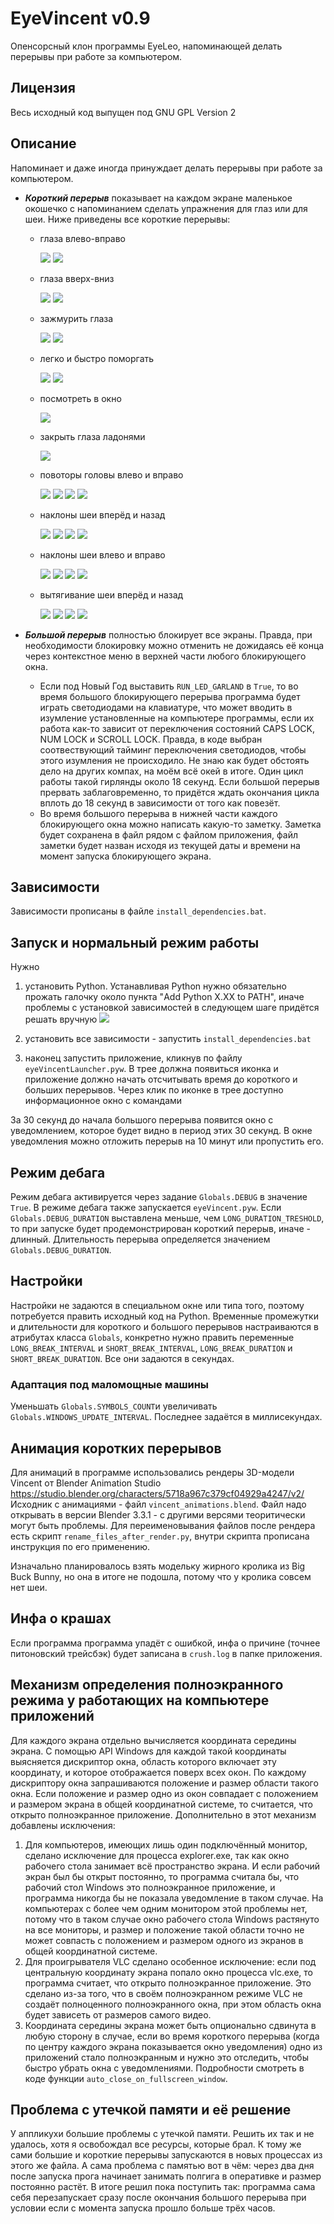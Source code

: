# EyeVincent v0.9

Опенсорсный клон программы EyeLeo, напоминающей делать перерывы при работе за компьютером.

## Лицензия
Весь исходный код выпущен под GNU GPL Version 2

## Описание
Напоминает и даже иногда принуждает делать перерывы при работе за компьютером.
- ***Короткий перерыв*** показывает на каждом экране маленькое окошечко с напоминанием сделать упражнения для глаз или для шеи. Ниже приведены все короткие перерывы:
	- глаза влево-вправо
	
		![](images/eyes_left.png)
		![](images/eyes_right.png)

	- глаза вверх-вниз

		![](images/eyes_down.png)
		![](images/eyes_up.png)

	- зажмурить глаза

		![](images/eyes_default.png)
		![](images/eyes_tightly_closed.png)

	- легко и быстро поморгать

		![](images/eyes_default.png)
		![](images/eyes_closed.png)

	- посмотреть в окно

		![](images/window.png)

	- закрыть глаза ладонями

		![](images/palming.png)

	- повоторы головы влево и вправо

		![](images/head_default.png)
		![](images/head_right.png)
		![](images/head_default.png)
		![](images/head_left.png)

	- наклоны шеи вперёд и назад

		![](images/neck_default.png)
		![](images/neck_bend_backwards.png)
		![](images/neck_default.png)
		![](images/neck_bend_forwards.png)

	- наклоны шеи влево и вправо

		![](images/head_default.png)
		![](images/neck_tilt_right.png)
		![](images/head_default.png)
		![](images/neck_tilt_left.png)

	- вытягивание шеи вперёд и назад

		![](images/neck2_default.png)
		![](images/neck2_move_forwards.png)
		![](images/neck2_default.png)
		![](images/neck2_move_backwards.png)


- ***Большой перерыв*** полностью блокирует все экраны. Правда, при необходимости блокировку можно отменить не дожидаясь её конца через контекстное меню в верхней части любого блокирующего окна.
	- Если под Новый Год выставить `RUN_LED_GARLAND` в `True`, то во время большого блокирующего перерыва программа будет играть светодиодами на клавиатуре, что может вводить в изумление установленные на компьютере программы, если их работа как-то зависит от переключения состояний CAPS LOCK, NUM LOCK и SCROLL LOCK. Правда, в коде  выбран соотвествующий тайминг переключения светодиодов, чтобы этого изумления не происходило. Не знаю как будет обстоять дело на других компах, на моём всё окей в итоге. Один цикл работы такой гирлянды около 18 секунд. Если большой перерыв прервать заблаговременно, то придётся ждать окончания цикла вплоть до 18 секунд в зависимости от того как повезёт.
	- Во время большого перерыва в нижней части каждого блокирующего окна можно написать какую-то заметку. Заметка будет сохранена в файл рядом с файлом приложения, файл заметки будет назван исходя из текущей даты и времени на момент запуска блокирующего экрана.

## Зависимости
Зависимости прописаны в файле `install_dependencies.bat`.

## Запуск и нормальный режим работы 
Нужно 
1) установить Python.
Устанавливая Python нужно обязательно прожать галочку около пункта "Add Python X.XX to PATH", иначе проблемы с установкой зависимостей в следующем шаге придётся решать вручную ![](docs/python_install.png)

2) установить все зависимости - запустить `install_dependencies.bat`
3) наконец запустить приложение, кликнув по файлу `eyeVincentLauncher.pyw`. В трее должна появиться иконка и приложение должно начать отсчитывать время до короткого и больших перерывов. Через клик по иконке в трее доступно информационное окно с командами

За 30 секунд до начала большого перерыва появится окно с уведомлением, которое будет видно в период этих 30 секунд. В окне уведомления можно отложить перерыв на 10 минут или пропустить его.

## Режим дебага
Режим дебага активируется через задание `Globals.DEBUG` в значение `True`. В режиме дебага также запускается `eyeVincent.pyw`.
Если `Globals.DEBUG_DURATION` выставлена меньше, чем `LONG_DURATION_TRESHOLD`, то при запуске будет продемонстрирован короткий перерыв, иначе - длинный. Длительность перерыва определяется значением `Globals.DEBUG_DURATION`.

## Настройки
Настройки не задаются в специальном окне или типа того, поэтому потребуется править исходный код на Python.
Временные промежутки и длительности для короткого и большого перерывов настраиваются в атрибутах класса `Globals`, конкретно нужно править переменные `LONG_BREAK_INTERVAL` и `SHORT_BREAK_INTERVAL`, `LONG_BREAK_DURATION` и `SHORT_BREAK_DURATION`. Все они задаются в секундах.

### Адаптация под маломощные машины
Уменьшать `Globals.SYMBOLS_COUNT`и увеличивать `Globals.WINDOWS_UPDATE_INTERVAL`. Последнее задаётся в миллисекундах.

## Анимация коротких перерывов
Для анимаций в программе использовались рендеры 3D-модели Vincent от Blender Animation Studio https://studio.blender.org/characters/5718a967c379cf04929a4247/v2/
Исходник с анимациями - файл `vincent_animations.blend`. Файл надо открывать в версии Blender 3.3.1 - с другими версями теоритически могут быть проблемы. Для переименовывания файлов после рендера есть скрипт `rename_files_after_render.py`, внутри скрипта прописана инструкция по его применению.

Изначально планировалось взять модельку жирного кролика из Big Buck Bunny, но она в итоге не подошла, потому что у кролика совсем нет шеи.

## Инфа о крашах
Если программа программа упадёт с ошибкой, инфа о причине (точнее питоновский трейсбэк) будет записана в `crush.log` в папке приложения.

## Механизм определения полноэкранного режима у работающих на компьютере приложений
Для каждого экрана отдельно вычисляется координата середины экрана. С помощью API Windows для каждой такой координаты выясняется дискриптор окна, область которого включает эту координату, и которое отображается поверх всех окон. По каждому дискриптору окна запрашиваются положение и размер области такого окна. Если положение и размер одно из окон совпадает с положением и размером экрана в общей координатной системе, то считается, что открыто полноэкранное приложение.
Дополнительно в этот механизм добавлены исключения:
1) Для компьютеров, имеющих лишь один подключённый монитор, сделано исключение для процесса explorer.exe, так как окно рабочего стола занимает всё пространство экрана. И если рабочий экран был бы открыт постоянно, то программа считала бы, что рабочий стол Windows это полноэкранное приложение, и программа никогда бы не показала уведомление в таком случае. На компьютерах с более чем одним монитором этой проблемы нет, потому что в таком случае окно рабочего стола Windows растянуто на все мониторы, и размер и положение такой области точно не может совпасть с положением и размером одного из экранов в общей координатной системе.
2) Для проигрывателя VLC сделано особенное исключение: если под центральную координату экрана попало окно процесса vlc.exe, то программа считает, что открыто полноэкранное приложение. Это сделано из-за того, что в своём полноэкранном режиме VLC не создаёт полноценного полноэкранного окна, при этом область окна будет зависеть от размеров самого видео.
3) Координата середины экрана может быть опционально сдвинута в любую сторону в случае, если во время короткого перерыва (когда по центру каждого экрана показывается окно уведомления) одно из приложений стало полноэкранным и нужно это отследить, чтобы быстро убрать окна с уведомлениями. Подробности смотреть в коде функции `auto_close_on_fullscreen_window`.

## Проблема с утечкой памяти и её решение
У аппликухи большие проблемы с утечкой памяти. Решить их так и не удалось, хотя я освобождал все ресурсы, которые брал. К тому же сами большие и короткие перерывы запускаются в новых процессах из этого же файла. А сама проблема с памятью вот в чём: через два дня после запуска прога начинает занимать полгига в оперативке и размер постоянно растёт. В итоге решил пока поступить так: программа сама себя перезапускает сразу после окончания большого перерыва при условии если с момента запуска прошло больше трёх часов.
